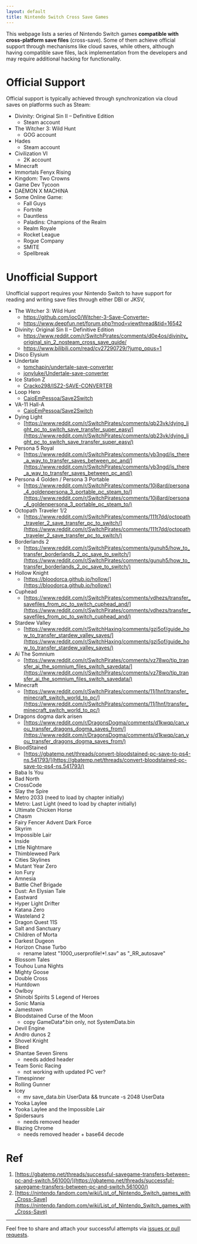 ```yaml
---
layout: default
title: Nintendo Switch Cross Save Games
---
```


This webpage lists a series of Nintendo Switch games **compatible with cross-platform save files** (cross-save). Some of them achieve official support through mechanisms like cloud saves, while others, although having compatible save files, lack implementation from the developers and may require additional hacking for functionality.

# Official Support

Official support is typically achieved through synchronization via cloud saves on platforms such as Steam:

- Divinity: Original Sin II – Definitive Edition
  - Steam account
- The Witcher 3: Wild Hunt
  - GOG account
- Hades
  - Steam account
- Civilization VI
  - 2K account
- Minecraft
- Immortals Fenyx Rising
- Kingdom: Two Crowns
- Game Dev Tycoon
- DAEMON X MACHINA
- Some Online Game:
  - Fall Guys
  - Fortnite
  - Dauntless
  - Paladins: Champions of the Realm
  - Realm Royale
  - Rocket League
  - Rogue Company
  - SMITE
  - Spellbreak

# Unofficial Support

Unofficial support requires your Nintendo Switch to have support for reading and writing save files through either DBI or JKSV,

- The Witcher 3: Wild Hunt
  - https://github.com/ioc0/Witcher-3-Save-Converter-
  - https://www.deepfun.net/forum.php?mod=viewthread&tid=16542
- Divinity: Original Sin II – Definitive Edition
  - https://www.reddit.com/r/SwitchPirates/comments/d0e4os/divinity_original_sin_2_nosteam_cross_save_guide/
  - https://www.bilibili.com/read/cv27290729/?jump_opus=1
- Disco Elysium
- Undertale
  - [tomchapin/undertale-save-converter](https://github.com/tomchapin/undertale-save-converter)
  - [jonyluke/Undertale-save-converter](https://github.com/jonyluke/Undertale-save-converter)
- Ice Station Z
  - [Cracko298/ISZ2-SAVE-CONVERTER](https://github.com/Cracko298/ISZ2-SAVE-CONVERTER)
- Loop Hero
  - [CaioEmPessoa/Save2Switch](https://github.com/CaioEmPessoa/Save2Switch)
- VA-11 Hall-A
  - [CaioEmPessoa/Save2Switch](https://github.com/CaioEmPessoa/Save2Switch)
- Dying Light
  - [https://www.reddit.com/r/SwitchPirates/comments/qb23vk/dying_light_pc_to_switch_save_transfer_super_easy/](https://www.reddit.com/r/SwitchPirates/comments/qb23vk/dying_light_pc_to_switch_save_transfer_super_easy/)
- Persona 5 Royal
  - [https://www.reddit.com/r/SwitchPirates/comments/yb3ngd/is_there_a_way_to_transfer_saves_between_pc_and/](https://www.reddit.com/r/SwitchPirates/comments/yb3ngd/is_there_a_way_to_transfer_saves_between_pc_and/)
- Persona 4 Golden / Persona 3 Portable
  - [https://www.reddit.com/r/SwitchPirates/comments/10j8ard/persona_4_goldenpersona_3_portable_pc_steam_to/](https://www.reddit.com/r/SwitchPirates/comments/10j8ard/persona_4_goldenpersona_3_portable_pc_steam_to/)
- Octopath Traveler 1/2
  - [https://www.reddit.com/r/SwitchPirates/comments/111t7dd/octopath_traveler_2_save_transfer_pc_to_switch/](https://www.reddit.com/r/SwitchPirates/comments/111t7dd/octopath_traveler_2_save_transfer_pc_to_switch/)
- Borderlands 2
  - [https://www.reddit.com/r/SwitchPirates/comments/gunuh5/how_to_transfer_borderlands_2_pc_save_to_switch/](https://www.reddit.com/r/SwitchPirates/comments/gunuh5/how_to_transfer_borderlands_2_pc_save_to_switch/)
- Hollow Knight
  - [https://bloodorca.github.io/hollow/](https://bloodorca.github.io/hollow/)
- Cuphead
  - [https://www.reddit.com/r/SwitchPirates/comments/vdhezs/transfer_savefiles_from_pc_to_switch_cuphead_and/](https://www.reddit.com/r/SwitchPirates/comments/vdhezs/transfer_savefiles_from_pc_to_switch_cuphead_and/)
- Stardew Valley
  - [https://www.reddit.com/r/SwitchHaxing/comments/gzi5of/guide_how_to_transfer_stardew_valley_saves/](https://www.reddit.com/r/SwitchHaxing/comments/gzi5of/guide_how_to_transfer_stardew_valley_saves/)
- Ai The Somnium
  - [https://www.reddit.com/r/SwitchPirates/comments/vz78wo/tip_transfer_ai_the_somnium_files_switch_savedata/](https://www.reddit.com/r/SwitchPirates/comments/vz78wo/tip_transfer_ai_the_somnium_files_switch_savedata/)
- Minecraft
  - [https://www.reddit.com/r/SwitchPirates/comments/11j1hnf/transfer_minecraft_switch_world_to_pc/](https://www.reddit.com/r/SwitchPirates/comments/11j1hnf/transfer_minecraft_switch_world_to_pc/)
- Dragons dogma dark arisen
  - [https://www.reddit.com/r/DragonsDogma/comments/d1kwqp/can_you_transfer_dragons_dogma_saves_from/](https://www.reddit.com/r/DragonsDogma/comments/d1kwqp/can_you_transfer_dragons_dogma_saves_from/)
- BloodStained
  - [https://gbatemp.net/threads/convert-bloodstained-pc-save-to-ps4-ns.541793/](https://gbatemp.net/threads/convert-bloodstained-pc-save-to-ps4-ns.541793/)
- Baba Is You
- Bad North
- CrossCode
- Slay the Spire
- Metro 2033 (need to load by chapter initially)
- Metro: Last Light (need to load by chapter initially)
- Ultimate Chicken Horse
- Chasm
- Fairy Fencer Advent Dark Force
- Skyrim
- Impossible Lair
- Inside
- Lttle Nightmare
- Thimbleweed Park
- Cities Skylines
- Mutant Year Zero
- Ion Fury
- Amnesia
- Battle Chef Brigade
- Dust: An Elysian Tale
- Eastward
- Hyper Light Drifter
- Katana Zero
- Wasteland 2
- Dragon Quest 11S
- Salt and Sanctuary
- Children of Morta
- Darkest Dugeon
- Horizon Chase Turbo 
  - rename latest "1000_userprofile!*!.sav" as "_RR_autosave"
- Blossom Tales
- Touhou Luna Nights
- Mighty Goose
- Double Cross
- Huntdown
- Owlboy
- Shinobi Spirits S Legend of Heroes
- Sonic Mania
- Jamestown
- Bloodstained Curse of the Moon 
  - copy GameData*.bin only, not SystemData.bin
- Devil Engine
- Andro dunos 2
- Shovel Knight
- Bleed
- Shantae Seven Sirens
  - needs added header
- Team Sonic Racing
  - not working with updated PC ver?
- Timespinner
- Rolling Gunner
- Icey
  - mv save_data.bin UserData && truncate -s 2048 UserData
- Yooka Laylee
- Yooka Laylee and the Impossible Lair
- Spidersaurs
  - needs removed header
- Blazing Chrome
  - needs removed header + base64 decode

# Ref

1. [https://gbatemp.net/threads/successful-savegame-transfers-between-pc-and-switch.561000/](https://gbatemp.net/threads/successful-savegame-transfers-between-pc-and-switch.561000/)
2. [https://nintendo.fandom.com/wiki/List_of_Nintendo_Switch_games_with_Cross-Save](https://nintendo.fandom.com/wiki/List_of_Nintendo_Switch_games_with_Cross-Save)

---

Feel free to share and attach your successful attempts via [issues or pull requests](https://github.com/NS-cross-save-games/ns-cross-save-games.github.io).